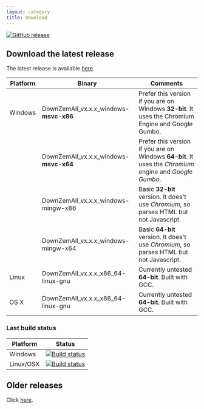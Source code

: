 ```yaml
---
layout: category
title: Download
---
```


[![GitHub release](https://img.shields.io/github/v/release/setvisible/downzemall.svg)](https://github.com/setvisible/DownZemAll/releases/latest)


## Download the latest release

The latest release is available [here](https://github.com/setvisible/DownZemAll/releases/latest).


<table>
  <thead>
    <tr>
      <th>Platform</th>
      <th>Binary</th>
      <th>Comments</th>
    </tr>
  </thead>
  <tbody>
    <tr>
      <td>Windows</td>
      <td>DownZemAll_vx.x.x_windows-<b>msvc</b>-<b>x86</b></td>
      <td>Prefer this version if you are on Windows <b>32-bit</b>. It uses the Chromium Engine and Google Gumbo.</td>
    </tr>
    <tr>
      <td></td>
      <td>DownZemAll_vx.x.x_windows-<b>msvc</b>-<b>x64</b></td>
      <td>Prefer this version if you are on Windows <b>64-bit</b>. It uses the <i>Chromium</i> engine and <i>Google Gumbo</i>.</td>
    </tr>
    <tr>
      <td></td>
      <td>DownZemAll_vx.x.x_windows-mingw-x86</td>
      <td>Basic <b>32-bit</b> version. It does't use <i>Chromium</i>, so parses HTML but not Javascript.</td>
    </tr>
    <tr>
      <td></td>
      <td>DownZemAll_vx.x.x_windows-mingw-x64</td>
      <td>Basic <b>64-bit</b> version. It does't use <i>Chromium</i>, so parses HTML but not Javascript.</td>
    </tr>
    <tr>
      <td>Linux</td>
      <td> DownZemAll_vx.x.x_x86_64-linux-gnu</td>
      <td>Currently untested <b>64-bit</b>. Built with GCC.</td>
    </tr>
    <tr>
      <td>OS X</td>
      <td> DownZemAll_vx.x.x_x86_64-linux-gnu</td>
      <td>Currently untested <b>64-bit</b>. Built with GCC.</td>
    </tr>
  </tbody>
</table>


### Last build status

| Platform | Status |
|---------|-----------|
| Windows |  [![Build status](https://ci.appveyor.com/api/projects/status/github/setvisible/downzemall?branch=master&svg=true)](https://ci.appveyor.com/project/setvisible/downzemall)  |
| Linux/OSX | [![Build status](https://api.travis-ci.org/setvisible/downzemall.svg?branch=master)](https://travis-ci.org/setvisible/downzemall) |



## Older releases

Click [here](https://github.com/setvisible/DownZemAll/releases).

